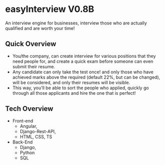 # easyInterview V0.8B
An interview engine for businesses, interview those who are actually qualified and are worth your time!

## Quick Overview

- You/the company, can create interview for various positions that they need people for, and create a quick exam before someone can even submit their resume.
- Any candidate can only take the test once! and only those who have achieved marks above the required (default 22%, but can be changed), will be considered, and only their resumes will be visible.
- This way, you'll be able to sort the people who applied, quickly go through all those applicants and hire the one that is perfect!

## Tech Overview

- Front-end
  - Angular, 
  - Django-Rest-API, 
  - HTML, CSS, TS
- Back-End
  - Django,
  - Python
  - SQL
